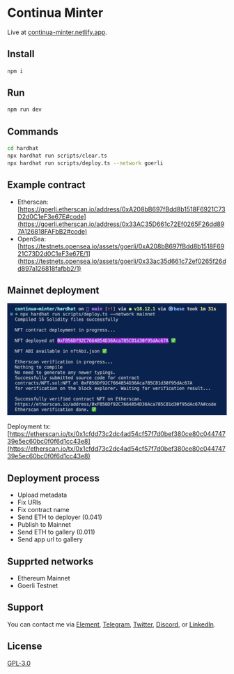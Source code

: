 # Continua Minter

Live at [continua-minter.netlify.app](https://continua-minter.netlify.app/).

## Install

```sh
npm i
```

## Run

```sh
npm run dev
```

## Commands

```sh
cd hardhat
npx hardhat run scripts/clear.ts
npx hardhat run scripts/deploy.ts --network goerli
```

## Example contract

- Etherscan: [https://goerli.etherscan.io/address/0xA208bB697fBdd8b1518F6921C73D2d0C1eF3e67E#code](https://goerli.etherscan.io/address/0x33AC35D661c72Ef0265F26dd897A126818FAFbB2#code)
- OpenSea: [https://testnets.opensea.io/assets/goerli/0xA208bB697fBdd8b1518F6921C73D2d0C1eF3e67E/1](https://testnets.opensea.io/assets/goerli/0x33ac35d661c72ef0265f26dd897a126818fafbb2/1)

## Mainnet deployment

![continua-deployment](continua-deployment.png)

Deployment tx: [https://etherscan.io/tx/0x1cfdd73c2dc4ad54cf57f7d0bef380ce80c04474739e5ec60bc0f0f6d1cc43e8](https://etherscan.io/tx/0x1cfdd73c2dc4ad54cf57f7d0bef380ce80c04474739e5ec60bc0f0f6d1cc43e8)

## Deployment process

- Upload metadata
- Fix URIs
- Fix contract name
- Send ETH to deployer (0.041)
- Publish to Mainnet
- Send ETH to gallery (0.011)
- Send app url to gallery

## Supprted networks

- Ethereum Mainnet
- Goerli Testnet

## Support

You can contact me via [Element](https://matrix.to/#/@julienbrg:matrix.org), [Telegram](https://t.me/julienbrg), [Twitter](https://twitter.com/julienbrg), [Discord](https://discord.gg/xw9dCeQ94Y), or [LinkedIn](https://www.linkedin.com/in/julienberanger/).

## License

[GPL-3.0](https://github.com/w3hc/w3hc-web/blob/main/LICENSE)
